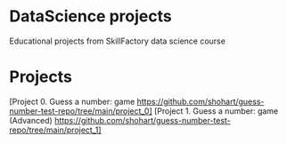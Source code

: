 # DataScience projects
Educational projects from SkillFactory data science course

# Projects

[Project 0. Guess a number: game https://github.com/shohart/guess-number-test-repo/tree/main/project_0]
[Project 1. Guess a number: game (Advanced) https://github.com/shohart/guess-number-test-repo/tree/main/project_1]

